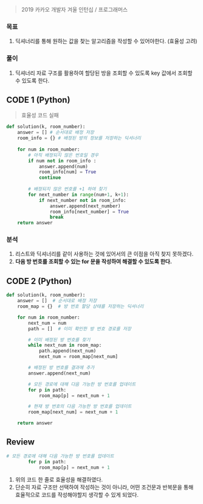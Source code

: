 > 2019 카카오 개발자 겨울 인턴십 / 프로그래머스

### 목표
1. 딕셔너리를 통해 원하는 값을 찾는 알고리즘을 작성할 수 있어야한다. (효율성 고려)


### 풀이
1. 딕셔너리 자료 구조를 활용하여 할당된 방을 조회할 수 있도록 key 값에서 조회할 수 있도록 한다.

## CODE 1 (Python)
> 효율성 코드 실패

```python 
def solution(k, room_number):
    answer = [] # 순서대로 배정 저장
    room_info = {} # 배정된 방의 정보를 저장하는 딕셔너리 
    
    for num in room_number:
        # 아직 배정되지 않은 번호일 경우    
        if num not in room_info :
            answer.append(num)
            room_info[num] = True 
            continue
        
        # 배정되지 않은 번호를 +1 하여 찾기 
        for next_number in range(num+1, k+1):
            if next_number not in room_info:
                answer.append(next_number)
                room_info[next_number] = True
                break
    return answer
```

### 분석
1. 리스트와 딕셔너리를 같이 사용하는 것에 있어서의 큰 이점을 아직 찾지 못하겠다. 
2. **다음 방 번호를 조회할 수 있는 for 문을 작성하여 해결할 수 있도록 한다.**

## CODE 2 (Python)
```python 
def solution(k, room_number):
    answer = []  # 순서대로 배정 저장
    room_map = {}  # 방 번호 할당 상태를 저장하는 딕셔너리

    for num in room_number:
        next_num = num
        path = []  # 이미 확인한 방 번호 경로를 저장

        # 이미 배정된 방 번호를 찾기
        while next_num in room_map:
            path.append(next_num)
            next_num = room_map[next_num]

        # 배정된 방 번호를 결과에 추가
        answer.append(next_num)

        # 모든 경로에 대해 다음 가능한 방 번호를 업데이트
        for p in path:
            room_map[p] = next_num + 1

        # 현재 방 번호의 다음 가능한 방 번호를 업데이트
        room_map[next_num] = next_num + 1

    return answer


```


## Review
```python
# 모든 경로에 대해 다음 가능한 방 번호를 업데이트
        for p in path:
            room_map[p] = next_num + 1
```
1. 위의 코드 한 줄로 효율성을 해결하였다.
2. 단순히 자료 구조만 선택하여 작성하는 것이 아니라, 어떤 조건문과 반복문을 통해 효율적으로 코드를 작성해야할지 생각할 수 있게 되었다.